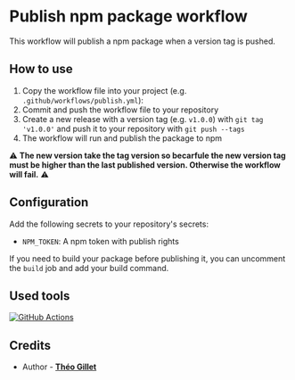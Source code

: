 # Publish npm package workflow

This workflow will publish a npm package when a version tag is pushed.

## How to use

1. Copy the workflow file into your project (e.g. `.github/workflows/publish.yml`):
2. Commit and push the workflow file to your repository
3. Create a new release with a version tag (e.g. `v1.0.0`) with `git tag 'v1.0.0'` and push it to your repository with `git push --tags`
4. The workflow will run and publish the package to npm

:warning: **The new version take the tag version so becarfule the new version tag must be higher than the last published version. Otherwise the workflow will fail.** :warning:

## Configuration

Add the following secrets to your repository's secrets:

- `NPM_TOKEN`: A npm token with publish rights

If you need to build your package before publishing it, you can uncomment the `build` job and add your build command.

## Used tools

[![GitHub Actions](https://img.shields.io/badge/GitHub_Actions-2088FF?style=for-the-badge&logo=github-actions&logoColor=white)](https://github.com/features/actions)

## Credits

- Author - [**Théo Gillet**](https://portfolio.theogillet.fr/)
